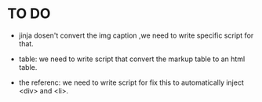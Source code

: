 # TO DO

- jinja dosen't convert the img caption ,we need to write specific script for that. 

- table: we need to write script that convert the markup table to an html table.

- the referenc: we need to write script for fix this to automatically inject \<div\> and \<li\>.



